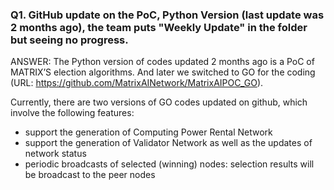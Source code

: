 ### Q1. GitHub update on the PoC, Python Version (last update was 2 months ago), the team puts "Weekly Update" in the folder but seeing no progress.

ANSWER: The Python version of codes updated 2 months ago is a PoC of MATRIX’S election algorithms. And later we switched to GO for the coding (URL: https://github.com/MatrixAINetwork/MatrixAIPOC_GO).

Currently, there are two versions of GO codes updated on github, which involve the following features: 

- support the generation of Computing Power Rental Network
- support the generation of Validator Network as well as the updates of network status
- periodic broadcasts of selected (winning) nodes: selection results will be broadcast to the peer nodes